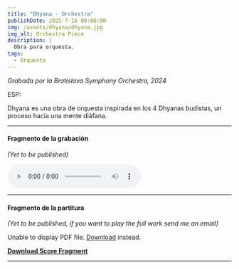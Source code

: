 ```yaml
---
title: "Dhyana - Orchestra"
publishDate: 2025-7-16 00:00:00
img: /assets/dhyana/dhyana.jpg
img_alt: Orchestra Piece
description: |
  Obra para orquesta.
tags:
  - Orquesta
---
```


*Grabada por la Bratislava Symphony Orchestra, 2024*

ESP:

Dhyana es una obra de orquesta inspirada en los 4 Dhyanas budistas, un proceso hacia una mente diáfana.

---

#### **Fragmento de la grabación** 
*(Yet to be published)*

<audio controls src="/assets/dhyana/dhyana-frag.wav"></audio>

---

#### **Fragmento de la partitura** 
*(Yet to be published, if you want to play the full work send me an email)*

<object data="/assets/dhyana/dhyana-frag.pdf" type="application/pdf" width="100%" height="600px">
    <p>Unable to display PDF file. <a href="/assets/dhyana/dhyana-frag">Download</a> instead.</p>
</object>

[**Download Score Fragment**](/assets/dhyana/dhyana-frag.pdf)

---






